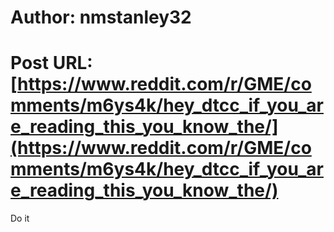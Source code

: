 # Author: nmstanley32
# Post URL: [https://www.reddit.com/r/GME/comments/m6ys4k/hey_dtcc_if_you_are_reading_this_you_know_the/](https://www.reddit.com/r/GME/comments/m6ys4k/hey_dtcc_if_you_are_reading_this_you_know_the/)


Do it